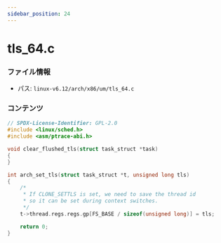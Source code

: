 ```yaml
---
sidebar_position: 24
---
```

# tls_64.c

### ファイル情報

- パス: `linux-v6.12/arch/x86/um/tls_64.c`

### コンテンツ

```c
// SPDX-License-Identifier: GPL-2.0
#include <linux/sched.h>
#include <asm/ptrace-abi.h>

void clear_flushed_tls(struct task_struct *task)
{
}

int arch_set_tls(struct task_struct *t, unsigned long tls)
{
	/*
	 * If CLONE_SETTLS is set, we need to save the thread id
	 * so it can be set during context switches.
	 */
	t->thread.regs.regs.gp[FS_BASE / sizeof(unsigned long)] = tls;

	return 0;
}

```
